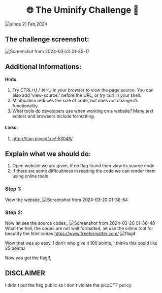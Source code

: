 <h1 align="center">🌐 The Uminify Challenge 🚩</h1>
<img src="https://komarev.com/ghpvc/?username=CTF-isaka&label=Bookmarklet&color=0e75b6&style=flat" align="center" alt="since 21 Feb,2024" />

## The challenge screenshot:
![Screenshot from 2024-03-20 01-35-17](https://github.com/isaka-james/picoCTFs-2024-Solutions/assets/76619967/4f6a4613-942d-4823-b367-30e416e57e51)


## Additional Informations:
#### Hints
1. Try CTRL+U / ⌘+U in your browser to view the page source. You can also add 'view-source:' before the URL, or try curl <URL> in your shell.
2. Minification reduces the size of code, but does not change its functionality.
3. What tools do developers use when working on a website? Many text editors and browsers include formatting.

#### Links:
1. http://titan.picoctf.net:53048/

## Explain what we should do:
1. Open website we are given, if no flag found then view its source code
2. If there are some difficultness in reading the code we can render them using online tools

### Step 1:
View the website,
![Screenshot from 2024-03-20 01-38-54](https://github.com/isaka-james/picoCTFs-2024-Solutions/assets/76619967/5b54ba61-bd23-4d1f-b078-d76f97ad8dd9)


### Step 2:
Now let see the source codes,,
![Screenshot from 2024-03-20 01-36-48](https://github.com/isaka-james/picoCTFs-2024-Solutions/assets/76619967/cf634b71-2c64-40a0-b2e5-2995bb9e6874)
What the hell, the codes are not well formatted, let use the online tool for beautify the html codes https://www.freeformatter.com/
![flag4](https://github.com/isaka-james/picoCTFs-2024-Solutions/assets/76619967/d12386d6-ad74-4804-8383-1b3207c5b94e)

Wow that was so easy, I don't who give it 100 points, I thinks this could like 25 points!






Now you got the flag!!,

## DISCLAIMER
I didn't put the flag public so I don't violate the picoCTF policy.






